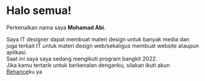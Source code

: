 # Halo semua! 

Perkenalkan nama saya **Mohamad Abi**.

Saya IT designer dapat membuat materi design untuk banyak media dan juga terkait IT untuk materi design web/sekaligus membuat website ataupun aplikasi.\
Saat ini saya saya sedang mengikuti program bangkit 2022.\
Jika kamu tertarik untuk berkenalan denganku, silakan ikuti akun [Behance](https://www.behance.net/xiabii)ku ya
